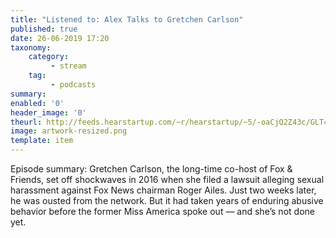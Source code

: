 ```yaml
---
title: "Listened to: Alex Talks to Gretchen Carlson"
published: true
date: 26-06-2019 17:20
taxonomy:
    category:
         - stream
    tag:
         - podcasts
summary:
enabled: '0'
header_image: '0'
theurl: http://feeds.hearstartup.com/~r/hearstartup/~5/-oaCjQ2Z43c/GLT4830224938.mp3
image: artwork-resized.png
template: item
---
```

 
Episode summary: Gretchen Carlson, the long-time co-host of Fox & Friends, set off shockwaves in 2016 when she filed a lawsuit alleging sexual harassment against Fox News chairman Roger Ailes. Just two weeks later, he was ousted from the network. But it had taken years of enduring abusive behavior before the former Miss America spoke out — and she’s not done yet.
